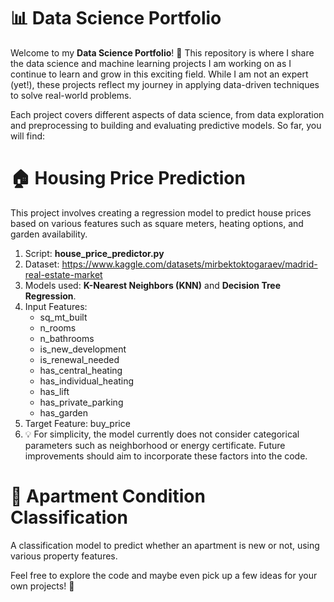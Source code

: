 # 📊 Data Science Portfolio

Welcome to my **Data Science Portfolio**! 🌟 This repository is where I share the data science and machine learning projects I am working on as I continue to learn and grow in this exciting field. While I am not an expert (yet!), these projects reflect my journey in applying data-driven techniques to solve real-world problems.

Each project covers different aspects of data science, from data exploration and preprocessing to building and evaluating predictive models. So far, you will find:

# 🏠 **Housing Price Prediction**
This project involves creating a regression model to predict house prices based on various features such as square meters, heating options, and garden availability.
  1. Script: **house_price_predictor.py** 
  2. Dataset: https://www.kaggle.com/datasets/mirbektoktogaraev/madrid-real-estate-market
  3. Models used: **K-Nearest Neighbors (KNN)** and **Decision Tree Regression**.
  4. Input Features:
     * sq_mt_built
     * n_rooms
     * n_bathrooms
     * is_new_development
     * is_renewal_needed
     * has_central_heating
     * has_individual_heating
     * has_lift
     * has_private_parking
     * has_garden
  5. Target Feature: buy_price 
  6. 💡 For simplicity, the model currently does not consider categorical parameters such as neighborhood or energy certificate. Future improvements should aim to incorporate these factors into the code.

# 🏢 **Apartment Condition Classification**
A classification model to predict whether an apartment is new or not, using various property features.

Feel free to explore the code and maybe even pick up a few ideas for your own projects! 🚀
